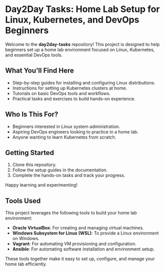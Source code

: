 # Day2Day Tasks: Home Lab Setup for Linux, Kubernetes, and DevOps Beginners

Welcome to the **day2day-tasks** repository! This project is designed to help beginners set up a home lab environment focused on Linux, Kubernetes, and essential DevOps tools.

## What You'll Find Here

- Step-by-step guides for installing and configuring Linux distributions.
- Instructions for setting up Kubernetes clusters at home.
- Tutorials on basic DevOps tools and workflows.
- Practical tasks and exercises to build hands-on experience.

## Who Is This For?

- Beginners interested in Linux system administration.
- Aspiring DevOps engineers looking to practice in a home lab.
- Anyone wanting to learn Kubernetes from scratch.

## Getting Started

1. Clone this repository.
2. Follow the setup guides in the documentation.
3. Complete the hands-on tasks and track your progress.

Happy learning and experimenting!



## Tools Used

This project leverages the following tools to build your home lab environment:

- **Oracle VirtualBox**: For creating and managing virtual machines.
- **Windows Subsystem for Linux (WSL)**: To provide a Linux environment on Windows.
- **Vagrant**: For automating VM provisioning and configuration.
- **Ansible**: For automating software installation and environment setup.

These tools together make it easy to set up, configure, and manage your home lab efficiently.